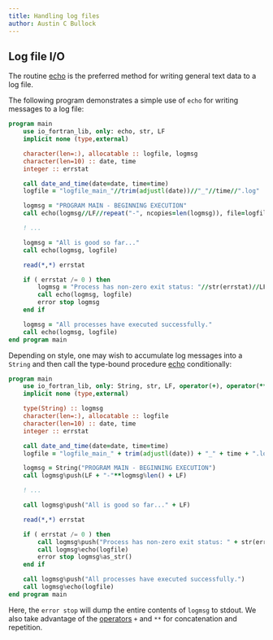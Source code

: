 ```yaml
---
title: Handling log files
author: Austin C Bullock
---
```


## Log file I/O

The routine [echo](../Ref/echo.html) is the preferred method for
writing general text data to a log file.

The following program demonstrates a simple use of `echo` for writing
messages to a log file:

```fortran
program main
    use io_fortran_lib, only: echo, str, LF
    implicit none (type,external)

    character(len=:), allocatable :: logfile, logmsg
    character(len=10) :: date, time
    integer :: errstat

    call date_and_time(date=date, time=time)
    logfile = "logfile_main_"//trim(adjustl(date))//"_"//time//".log"

    logmsg = "PROGRAM MAIN - BEGINNING EXECUTION"
    call echo(logmsg//LF//repeat("-", ncopies=len(logmsg)), file=logfile)

    ! ...

    logmsg = "All is good so far..."
    call echo(logmsg, logfile)

    read(*,*) errstat

    if ( errstat /= 0 ) then
        logmsg = "Process has non-zero exit status: "//str(errstat)//LF//"Stopping..."
        call echo(logmsg, logfile)
        error stop logmsg
    end if

    logmsg = "All processes have executed successfully."
    call echo(logmsg, logfile)
end program main
```

Depending on style, one may wish to accumulate log messages into a
`String` and then call the type-bound procedure
[echo](../Ref/String-methods.html#echo) conditionally:

```fortran
program main
    use io_fortran_lib, only: String, str, LF, operator(+), operator(**)
    implicit none (type,external)

    type(String) :: logmsg
    character(len=:), allocatable :: logfile
    character(len=10) :: date, time
    integer :: errstat

    call date_and_time(date=date, time=time)
    logfile = "logfile_main_" + trim(adjustl(date)) + "_" + time + ".log"

    logmsg = String("PROGRAM MAIN - BEGINNING EXECUTION")
    call logmsg%push(LF + "-"**logmsg%len() + LF)

    ! ...

    call logmsg%push("All is good so far..." + LF)

    read(*,*) errstat

    if ( errstat /= 0 ) then
        call logmsg%push("Process has non-zero exit status: " + str(errstat) + LF + "Stopping...")
        call logmsg%echo(logfile)
        error stop logmsg%as_str()
    end if

    call logmsg%push("All processes have executed successfully.")
    call logmsg%echo(logfile)
end program main
```

Here, the `error stop` will dump the entire contents of `logmsg` to
stdout. We also take advantage of the
[operators](../Ref/operators.html) `+` and `**` for concatenation and
repetition.
